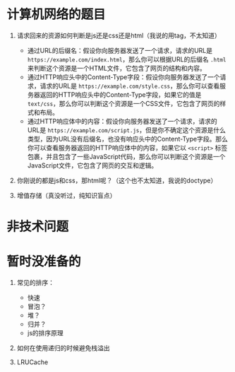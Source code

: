 # 计算机网络的题目

1. 请求回来的资源如何判断是js还是css还是html（我说的用tag，不太知道）
   - 通过URL的后缀名：假设你向服务器发送了一个请求，请求的URL是 `https://example.com/index.html`，那么你可以根据URL的后缀名 `.html` 来判断这个资源是一个HTML文件，它包含了网页的结构和内容。
   - 通过HTTP响应头中的Content-Type字段：假设你向服务器发送了一个请求，请求的URL是 `https://example.com/style.css`，那么你可以查看服务器返回的HTTP响应头中的Content-Type字段，如果它的值是 `text/css`，那么你可以判断这个资源是一个CSS文件，它包含了网页的样式和布局。
   - 通过HTTP响应体中的内容：假设你向服务器发送了一个请求，请求的URL是 `https://example.com/script.js`，但是你不确定这个资源是什么类型，因为URL没有后缀名，也没有响应头中的Content-Type字段。那么你可以查看服务器返回的HTTP响应体中的内容，如果它以 `<script>` 标签包裹，并且包含了一些JavaScript代码，那么你可以判断这个资源是一个JavaScript文件，它包含了网页的交互和逻辑。
2. 你刚说的都是js和css，那html呢？（这个也不太知道，我说的doctype）

1. 增值存储（真没听过，纯知识盲点）



# 非技术问题



# 暂时没准备的

1. 常见的排序：
   - 快速
   - 冒泡？
   - 堆？
   - 归并？
   - js的排序原理



1. 如何在使用递归的时候避免栈溢出 
5. LRUCache


